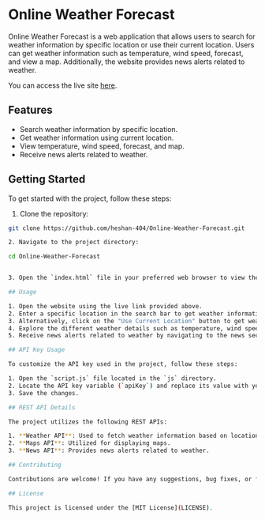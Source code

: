 # Online Weather Forecast

Online Weather Forecast is a web application that allows users to search for weather information by specific location or use their current location. Users can get weather information such as temperature, wind speed, forecast, and view a map. Additionally, the website provides news alerts related to weather.

You can access the live site [here](https://heshan-404.github.io/Online-Weather-Forecast/index.html).

## Features

- Search weather information by specific location.
- Get weather information using current location.
- View temperature, wind speed, forecast, and map.
- Receive news alerts related to weather.

## Getting Started

To get started with the project, follow these steps:

1. Clone the repository:

```bash
git clone https://github.com/heshan-404/Online-Weather-Forecast.git

2. Navigate to the project directory:

cd Online-Weather-Forecast


3. Open the `index.html` file in your preferred web browser to view the website locally.

## Usage

1. Open the website using the live link provided above.
2. Enter a specific location in the search bar to get weather information for that location.
3. Alternatively, click on the "Use Current Location" button to get weather information based on your current location.
4. Explore the different weather details such as temperature, wind speed, forecast, and map.
5. Receive news alerts related to weather by navigating to the news section.

## API Key Usage

To customize the API key used in the project, follow these steps:

1. Open the `script.js` file located in the `js` directory.
2. Locate the API key variable (`apiKey`) and replace its value with your own API key.
3. Save the changes.

## REST API Details

The project utilizes the following REST APIs:

1. **Weather API**: Used to fetch weather information based on location. 
2. **Maps API**: Utilized for displaying maps.
3. **News API**: Provides news alerts related to weather.

## Contributing

Contributions are welcome! If you have any suggestions, bug fixes, or feature implementations, feel free to open an issue or create a pull request.

## License

This project is licensed under the [MIT License](LICENSE).
